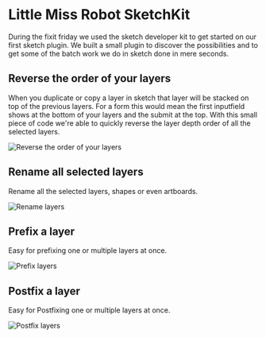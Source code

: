 # Little Miss Robot SketchKit

During the fixit friday we used the sketch developer kit to get started on our first sketch plugin. We built a small plugin to discover the possibilities and to get some of the batch work we do in sketch done in mere seconds.

## Reverse the order of your layers
When you duplicate or copy a layer in sketch that layer will be stacked on top of the previous layers. For a form this would mean the first inputfield shows at the bottom of your layers and the submit at the top. With this small piece of code we're able to quickly reverse the layer depth order of all the selected layers.

![Reverse the order of your layers](https://raw.githubusercontent.com/Little-Miss-Robot/Little-Miss-Robot-SketchKit/master/img/re-order.gif)

## Rename all selected layers
Rename all the selected layers, shapes or even artboards.

![Rename layers](https://raw.githubusercontent.com/Little-Miss-Robot/Little-Miss-Robot-SketchKit/master/img/re-name.gif)

## Prefix a layer
Easy for prefixing one or multiple layers at once.

![Prefix layers](https://raw.githubusercontent.com/Little-Miss-Robot/Little-Miss-Robot-SketchKit/master/img/prefix.gif)

## Postfix a layer
Easy for Postfixing one or multiple layers at once.

![Postfix layers](https://raw.githubusercontent.com/Little-Miss-Robot/Little-Miss-Robot-SketchKit/master/img/postfix.gif)
